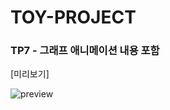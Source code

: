 # TOY-PROJECT
### TP7 - 그래프 애니메이션 내용 포함
[미리보기]

![preview](https://user-images.githubusercontent.com/60343147/118149023-1ce1b400-b44c-11eb-988d-74e3b36233ae.gif)
